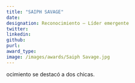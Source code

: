 ```yaml
---
title: "SAIPH SAVAGE"
date: 
designation: Reconocimiento – Líder emergente
twitter: 
linkedin: 
github: 
purl: 
award_type: 
image: /images/awards/Saiph Savage.jpg
---
```


ocimiento se destacó a dos chicas.